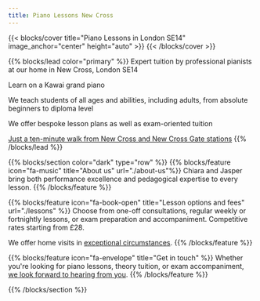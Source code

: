 ```yaml
---
title: Piano Lessons New Cross
---
```


{{< blocks/cover title="Piano Lessons in London SE14" image_anchor="center" height="auto" >}}
{{< /blocks/cover >}}


{{% blocks/lead color="primary" %}}
<i class="fa-solid fa-graduation-cap"></i> Expert tuition by professional pianists at our home in New Cross, London SE14

<i class="fa-solid fa-music"></i> Learn on a Kawai grand piano

<i class="fa-solid fa-people-group"></i> We teach students of all ages and abilities, including adults, from absolute beginners to diploma level

<i class="fa-solid fa-web-awesome"></i> We offer bespoke lesson plans as well as exam-oriented tuition

<i class="fa-solid fa-location-dot"></i> <a href="https://maps.app.goo.gl/5ocWGAkiQ55Mcgu16"> Just a ten-minute walk from New Cross and New Cross Gate stations</a>
{{% /blocks/lead %}}


{{% blocks/section color="dark" type="row" %}}
{{% blocks/feature icon="fa-music" title="About us" url="./about-us"%}}
Chiara and Jasper bring both performance excellence and pedagogical expertise to every lesson.
{{% /blocks/feature %}}


{{% blocks/feature icon="fa-book-open" title="Lesson options and fees" url="./lessons" %}}
Choose from one-off consultations, regular weekly or fortnightly lessons, or exam preparation and accompaniment. Competitive rates starting from £28.

We offer home visits in [exceptional circumstances](./terms-conditions/#1-lesson-format-and-location).
{{% /blocks/feature %}}


{{% blocks/feature icon="fa-envelope" title="Get in touch" %}}
Whether you're looking for piano lessons, theory tuition, or exam accompaniment, [we look forward to hearing from you](./contact).
{{% /blocks/feature %}}

{{% /blocks/section %}}